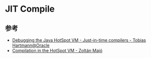 # JIT Compile


## 参考
- [Debugging the Java HotSpot VM - Just-in-time compilers - Tobias Hartmann@Oracle](https://cr.openjdk.org/~thartmann/talks/2020-Debugging_HotSpot.pdf)
- [Compilation in the HotSpot VM - Zoltán Majó](https://ethz.ch/content/dam/ethz/special-interest/infk/inst-cs/lst-dam/documents/Education/Classes/Fall2015/210_Compiler_Design/Slides/hotspot.pdf)